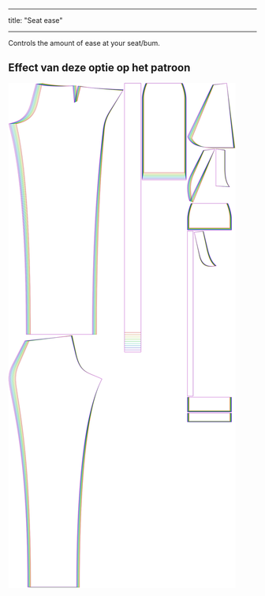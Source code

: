 - - -
title: "Seat ease"
- - -

Controls the amount of ease at your seat/bum.

## Effect van deze optie op het patroon

![This image shows the effect of this option by superimposing several variants that have a different value for this option](charlie_seatease_sample.svg "Effect of this option on the pattern")
